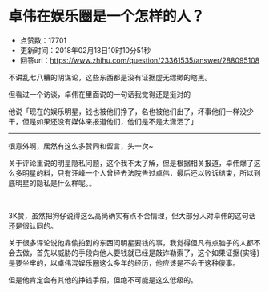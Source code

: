 # 卓伟在娱乐圈是一个怎样的人？
- 点赞数：17701
- 更新时间：2018年02月13日10时10分51秒
- 回答url：https://www.zhihu.com/question/23361535/answer/288095108
<body>
 <p data-pid="HfuUU82E">不讲乱七八糟的阴谋论，这些东西都是没有证据虚无缥缈的瞎黑。</p>
 <p data-pid="n7FXAHOh">但看过一个访谈，卓伟在里面说的一句话我觉得还是挺对的</p>
 <p data-pid="ilsbH4Zm">他说「现在的娱乐明星，钱也被他们挣了，名也被他们出了，坏事他们一样没少干，但是如果还没有媒体来报道他们，他们是不是太潇洒了」</p>
 <hr>
 <p data-pid="Au16nHGZ">很意外啊，居然有这么多赞同和留言，头一次~</p>
 <p data-pid="vfeMUGku">关于评论里说的明星隐私问题，这个我不太了解，但是根据相关报道，卓伟爆了这么多明星的料，只有汪峰一个人曾经去法院告过卓伟，最后还以败诉结束，所以到底明星的隐私是什么样呢。。</p>
 <p class="ztext-empty-paragraph"><br></p>
 <p data-pid="whvmoLX_">3K赞，虽然把狗仔说得这么高尚确实有点不合情理，但大部分人对卓伟的这句话还是很认同的。</p>
 <p data-pid="96S3J6id">关于很多评论说他靠偷拍到的东西问明星要钱的事，我觉得但凡有点脑子的人都不会去做，首先以威胁的手段向他人要钱就已经是敲诈勒索了，这个如果证据{实锤}是要坐牢的，以卓伟混娱乐圈这么多年的经历，他应该是不会干这种傻事。</p>
 <p data-pid="_QRObTv7">但是他肯定会有其他的挣钱手段，但绝不可能是这么低级的。</p>
</body>